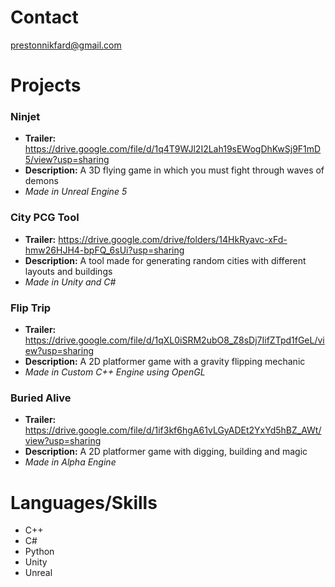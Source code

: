 # Contact
prestonnikfard@gmail.com

# Projects
### Ninjet
  * **Trailer:**  https://drive.google.com/file/d/1q4T9WJl2I2Lah19sEWogDhKwSj9F1mD5/view?usp=sharing
  * **Description:** A 3D flying game in which you must fight through waves of demons
  * *Made in Unreal Engine 5*  

### City PCG Tool
  * **Trailer:**  https://drive.google.com/drive/folders/14HkRyavc-xFd-hmw26HJH4-bpFQ_6sUi?usp=sharing
  * **Description:** A tool made for generating random cities with different layouts and buildings
  * *Made in Unity and C#*  

### Flip Trip
  * **Trailer:**  https://drive.google.com/file/d/1qXL0iSRM2ubO8_Z8sDj7IifZTpd1fGeL/view?usp=sharing
  * **Description:** A 2D platformer game with a gravity flipping mechanic
  * *Made in Custom C++ Engine using OpenGL*  

### Buried Alive
  * **Trailer:**  https://drive.google.com/file/d/1if3kf6hgA61vLGyADEt2YxYd5hBZ_AWt/view?usp=sharing
  * **Description:** A 2D platformer game with digging, building and magic
  * *Made in Alpha Engine*  

# Languages/Skills
- C++
- C#
- Python
- Unity
- Unreal
